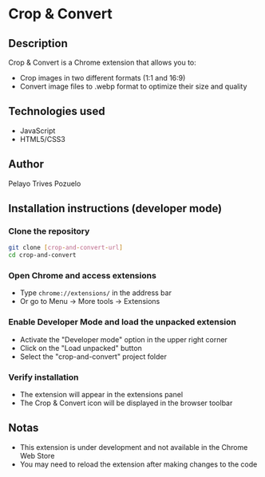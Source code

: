 # Crop & Convert

## Description

Crop & Convert is a Chrome extension that allows you to:

- Crop images in two different formats (1:1 and 16:9)
- Convert image files to .webp format to optimize their size and quality

## Technologies used

- JavaScript
- HTML5/CSS3

## Author

Pelayo Trives Pozuelo

## Installation instructions (developer mode)

### Clone the repository

```bash
git clone [crop-and-convert-url]
cd crop-and-convert
```

### Open Chrome and access extensions

- Type `chrome://extensions/` in the address bar
- Or go to Menu → More tools → Extensions

### Enable Developer Mode and load the unpacked extension

- Activate the "Developer mode" option in the upper right corner
- Click on the "Load unpacked" button
- Select the "crop-and-convert" project folder

### Verify installation

- The extension will appear in the extensions panel
- The Crop & Convert icon will be displayed in the browser toolbar

## Notas

- This extension is under development and not available in the Chrome Web Store
- You may need to reload the extension after making changes to the code
